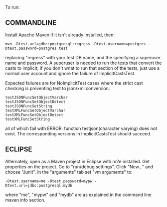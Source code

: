 To run: 

COMMANDLINE
-----------

Install Apache Maven if it isn't already installed, then:

    mvn -Dtest.url=jdbc:postgresql:regress -Dtest.username=postgres -Dtest.password=postgres test

replacing "regress" with your test DB name, and the specifying a superuser name
and password. A superuser is needed to run the tests that convert the casts to
implicit; if you don't wnat to run that section of the tests, just use a normal
user account and ignore the failure of ImplicitCastsTest.

Expected failures are for NoImplicitTest cases where the strict cast checking
is preventing text to json/xml conversion:

    testJSONFuncSetObjectVarchar
    testJSONFuncSetObjectDetect
    testJSONFuncSetString
    testXMLFuncSetObjectVarchar
    testXMLFuncSetObjectDetect
    testXMLFuncSetString

all of which fail with ERROR: function testjson(character varying) does not
exist. The corresponding versions in ImplicitCastsTest should succeed.


ECLIPSE
-------

Alternately, open as a Maven project in Eclipse with m2e installed. Get
properties on the project. Go to "run/debug settings". Click "New..." and
choose "Junit". In the "arguments" tab set "vm arguments" to:

    -Dtest.username=me -Dtest.password=mypw -Dtest.url=jdbc:postgresql:mydb

where "me", "mypw" and "mydb" are as explained in the command line maven info
section.
